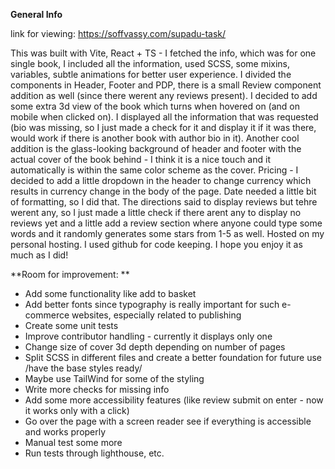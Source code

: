 **General Info**

link for viewing:
https://soffvassy.com/supadu-task/

This was built with Vite, React + TS - I fetched the info, which was for one single book, I included all the information, used SCSS, some mixins, variables, subtle animations for better user experience. I divided the components in Header, Footer and PDP, there is a small Review component addition as well (since there werent any reviews present). I decided to add some extra 3d view of the book which turns when hovered on (and on mobile when clicked on). I displayed all the information that was requested (bio was missing, so I just made a check for it and display it if it was there, would work if there is another book with author bio in it). Another cool addition is the glass-looking background of header and footer with the actual cover of the book behind - I think it is a nice touch and it automatically is within the same color scheme as the cover. Pricing - I decided to add a little dropdown in the header to change currency which results in currency change in the body of the page. Date needed a little bit of formatting, so I did that. The directions said to display reviews but tehre werent any, so I just made a little check if there arent any to display no reviews yet and a little add a review section where anyone could type some words and it randomly generates some stars from 1-5 as well. Hosted on my personal hosting. I used github for code keeping. I hope you enjoy it as much as I did!

**Room for improvement: **

- Add some functionality like add to basket
- Add better fonts since typography is really important for such e-commerce websites, especially related to publishing
- Create some unit tests
- Improve contributor handling - currently it displays only one
- Change size of cover 3d depth depending on number of pages
- Split SCSS in different files and create a better foundation for future use /have the base styles ready/
- Maybe use TailWind for some of the styling
- Write more checks for missing info
- Add some more accessibility features (like review submit on enter - now it works only with a click)
- Go over the page with a screen reader see if everything is accessible and works properly
- Manual test some more
- Run tests through lighthouse, etc.
